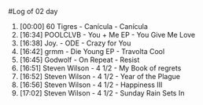 #Log of 02 day

1. [00:00] 60 Tigres - Canícula - Canícula
1. [16:34] POOLCLVB - You + Me EP - You Give Me Love
1. [16:38] Joy. - ODE - Crazy for You
1. [16:42] grmm - Die Young EP - Travolta Cool
1. [16:45] Godwolf - On Repeat - Resist
1. [16:51] Steven Wilson - 4 1/2 - My Book of regrets
1. [16:52] Steven Wilson - 4 1/2 - Year of the Plague
1. [16:56] Steven Wilson - 4 1/2 - Happiness III
1. [17:02] Steven Wilson - 4 1/2 - Sunday Rain Sets In
